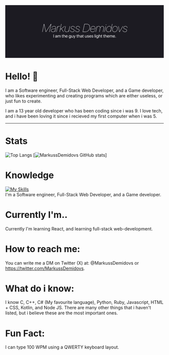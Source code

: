 <img src="https://github.com/MarkussDemidovs/MarkussDemidovs/blob/main/1500x500.png?raw=true">

# Hello! 👋
I am a Software engineer, Full-Stack Web Developer, and a Game developer, who likes experimenting and creating programs which are either useless, or just fun to create.

I am a 13 year old developer who has been coding since i was 9.
I love tech, and i have been loving it since i recieved my first computer when i was 5.

<hr>

# Stats
![Top Langs](https://github-readme-stats.vercel.app/api/top-langs/?username=markussdemidovs&layout=compact)
[![MarkussDemidovs GitHub stats](https://github-readme-stats.vercel.app/api?username=markussdemidovs)]

# Knowledge
[![My Skills](https://skillicons.dev/icons?i=js,html,css,cpp,cs,c,ts,kotlin,py,ruby,react,nodejs)](https://skillicons.dev)
<br>
I'm a Software engineer, Full-Stack Web Developer, and a Game developer. 

# Currently I'm..
Currently I'm learning React, and learning full-stack web-development.

# How to reach me: 
You can write me a DM on Twitter (X) at: 
@MarkussDemidovs or
https://twitter.com/MarkussDemidovs.

# What do i know:
I know C, C++, C# (My favourite language), Python, Ruby, Javascript, HTML + CSS,
Kotlin, and Node JS. 
There are many other things that i haven't listed, but i believe these are the most important ones.

# Fun Fact:
I can type 100 WPM using a QWERTY keyboard layout.
